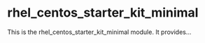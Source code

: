 # rhel_centos_starter_kit_minimal #

This is the rhel_centos_starter_kit_minimal module. It provides...
